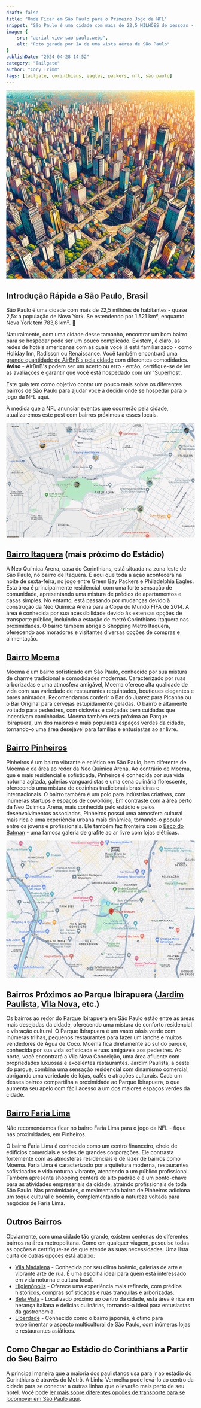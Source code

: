```yaml
---
draft: false
title: "Onde Ficar em São Paulo para o Primeiro Jogo da NFL"
snippet: "São Paulo é uma cidade com mais de 22,5 MILHÕES de pessoas - quase 2,5x o tamanho de Nova York. Use nosso guia para encontrar um ótimo bairro para se hospedar."
image: {
    src: "aerial-view-sao-paulo.webp",
    alt: "Foto gerada por IA de uma vista aérea de São Paulo"
}
publishDate: "2024-04-28 14:52"
category: "Tailgate"
author: "Cory Trimm"
tags: [tailgate, corinthians, eagles, packers, nfl, são paulo]
---
```


![Foto aérea de São Paulo gerada por IA](../../../assets/aerial-view-sao-paulo.webp)

## Introdução Rápida a São Paulo, Brasil
São Paulo é uma cidade com mais de 22,5 milhões de habitantes - quase 2,5x a população de Nova York. Se estendendo por 1.521 km², enquanto Nova York tem 783,8 km². 🤯

Naturalmente, com uma cidade desse tamanho, encontrar um bom bairro para se hospedar pode ser um pouco complicado. Existem, é claro, as redes de hotéis americanas com as quais você já está familiarizado - como Holiday Inn, Radisson ou Renaissance. Você também encontrará uma [grande quantidade de AirBnB's pela cidade](https://www.airbnb.com/s/Sao-Paulo--Brazil/homes?tab_id=home_tab&refinement_paths%5B%5D=%2Fhomes&flexible_trip_lengths%5B%5D=one_week&monthly_start_date=2024-06-01&monthly_length=3&monthly_end_date=2024-08-01&price_filter_input_type=0&channel=EXPLORE&query=Sao%20Paulo%2C%20Brazil&place_id=ChIJ0WGkg4FEzpQRrlsz_whLqZs&date_picker_type=calendar&source=structured_search_input_header&search_type=filter_change&price_filter_num_nights=5&ne_lat=-23.510494766766186&ne_lng=-46.595548967164746&sw_lat=-23.63166153051278&sw_lng=-46.69877349702497&zoom=12.79479972455441&zoom_level=12&search_by_map=true&checkin=2024-09-05&checkout=2024-09-08) com diferentes comodidades. **Aviso** - AirBnB's podem ser um acerto ou erro - então, certifique-se de ler as avaliações e garantir que você está hospedado com um '[Superhost](https://www.airbnb.com/help/article/828)'.

Este guia tem como objetivo contar um pouco mais sobre os diferentes bairros de São Paulo para ajudar você a decidir onde se hospedar para o jogo da NFL aqui.

À medida que a NFL anunciar eventos que ocorrerão pela cidade, atualizaremos este post com bairros próximos a esses locais.

![captura de tela da vista do mapa de Itaquera](../../../assets/itaquera-map-view.png)
## [Bairro Itaquera](https://www.google.com/maps/place/Itaquera,+S%C3%A3o+Paulo+-+State+of+S%C3%A3o+Paulo,+Brazil/@-23.5339784,-46.4716919,13.93z/data=!4m6!3m5!1s0x94ce66b99a42eac7:0x8ed06d80800b0a3c!8m2!3d-23.5374198!4d-46.4536983!16s%2Fm%2F0fq2p7t?entry=ttu) (mais próximo do Estádio)
A Neo Química Arena, casa do Corinthians, está situada na zona leste de São Paulo, no bairro de Itaquera. É aqui que toda a ação acontecerá na noite de sexta-feira, no jogo entre Green Bay Packers e Philadelphia Eagles. Esta área é principalmente residencial, com uma forte sensação de comunidade, apresentando uma mistura de prédios de apartamentos e casas simples. No entanto, está passando por mudanças devido à construção da Neo Química Arena para a Copa do Mundo FIFA de 2014. A área é conhecida por sua acessibilidade devido às extensas opções de transporte público, incluindo a estação de metrô Corinthians-Itaquera nas proximidades. O bairro também abriga o Shopping Metrô Itaquera, oferecendo aos moradores e visitantes diversas opções de compras e alimentação.

## [Bairro Moema](https://www.google.com/maps/place/Moema,+S%C3%A3o+Paulo+-+State+of+S%C3%A3o+Paulo,+Brazil/@-23.6020717,-46.6768876,17z/data=!3m1!4b1!4m6!3m5!1s0x94ce59f8e9ffac95:0xd02a34bc9438ea3b!8m2!3d-23.6020214!4d-46.6721032!16s%2Fg%2F122tz_58?entry=ttu)
Moema é um bairro sofisticado em São Paulo, conhecido por sua mistura de charme tradicional e comodidades modernas. Caracterizado por ruas arborizadas e uma atmosfera amigável, Moema oferece alta qualidade de vida com sua variedade de restaurantes requintados, boutiques elegantes e bares animados. Recomendamos conferir o Bar do Juarez para Picanha ou o Bar Original para cervejas estupidamente geladas. O bairro é altamente voltado para pedestres, com ciclovias e calçadas bem cuidadas que incentivam caminhadas. Moema também está próxima ao Parque Ibirapuera, um dos maiores e mais populares espaços verdes da cidade, tornando-o uma área desejável para famílias e entusiastas ao ar livre.

## [Bairro Pinheiros](https://www.google.com/maps/place/Pinheiros,+S%C3%A3o+Paulo+-+State+of+S%C3%A3o+Paulo,+Brazil/@-23.5620058,-46.6987426,15z/data=!3m1!4b1!4m6!3m5!1s0x94ce5798cb16268f:0xa94014a3e39a3708!8m2!3d-23.5635787!4d-46.6916068!16s%2Fg%2F155ryzty?entry=ttu)
Pinheiros é um bairro vibrante e eclético em São Paulo, bem diferente de Moema e da área ao redor da Neo Química Arena. Ao contrário de Moema, que é mais residencial e sofisticada, Pinheiros é conhecida por sua vida noturna agitada, galerias vanguardistas e uma cena culinária florescente, oferecendo uma mistura de cozinhas tradicionais brasileiras e internacionais. O bairro também é um polo para indústrias criativas, com inúmeras startups e espaços de coworking. Em contraste com a área perto da Neo Química Arena, mais conhecida pelo estádio e pelos desenvolvimentos associados, Pinheiros possui uma atmosfera cultural mais rica e uma experiência urbana mais dinâmica, tornando-o popular entre os jovens e profissionais. Ele também faz fronteira com o [Beco do Batman](https://www.google.com/maps/place/Beco+do+Batman/@-23.5566009,-46.6891539,17z/data=!3m1!4b1!4m6!3m5!1s0x94ce575858b6a5b9:0xc5b1a9636043ff22!8m2!3d-23.5566009!4d-46.686579!16s%2Fg%2F11b6pwftrw?entry=ttu) - uma famosa galeria de grafite ao ar livre com lojas elétricas.

![captura de tela dos bairros próximos ao Parque Ibirapuera](../../../assets/ibirapuera-map-view.png)
## Bairros Próximos ao Parque Ibirapuera ([Jardim Paulista](https://www.google.com/maps/place/Jardim+Paulista,+S%C3%A3o+Paulo+-+State+of+S%C3%A3o+Paulo,+Brazil/@-23.5339784,-46.4716919,13.93z/data=!4m6!3m5!1s0x94ce59c2db1faacb:0x186ce70be3f34d44!8m2!3d-23.5739787!4d-46.6606906!16s%2Fg%2F120r00xg?entry=ttu), [Vila Nova](https://www.google.com/maps/place/Vila+Nova+Concei%C3%A7%C3%A3o,+S%C3%A3o+Paulo+-+State+of+S%C3%A3o+Paulo,+Brazil/@-23.5742553,-46.6704143,15z/data=!4m6!3m5!1s0x94ce57575900735f:0xdfe8f65daf38be97!8m2!3d-23.5917828!4d-46.6727333!16s%2Fg%2F121pqdsq?entry=ttu), etc.)
Os bairros ao redor do Parque Ibirapuera em São Paulo estão entre as áreas mais desejadas da cidade, oferecendo uma mistura de conforto residencial e vibração cultural. O Parque Ibirapuera é um vasto oásis verde com inúmeras trilhas, pequenos restaurantes para fazer um lanche e muitos vendedores de Água de Coco. Moema fica diretamente ao sul do parque, conhecida por sua vida sofisticada e ruas amigáveis aos pedestres. Ao norte, você encontrará a Vila Nova Conceição, uma área afluente com propriedades luxuosas e excelentes restaurantes. Jardim Paulista, a oeste do parque, combina uma sensação residencial com dinamismo comercial, abrigando uma variedade de lojas, cafés e atrações culturais. Cada um desses bairros compartilha a proximidade ao Parque Ibirapuera, o que aumenta seu apelo com fácil acesso a um dos maiores espaços verdes da cidade.

## [Bairro Faria Lima](https://www.google.com/maps/place/Av.+Brig.+Faria+Lima,+S%C3%A3o+Paulo+-+SP,+Brazil/@-23.5787618,-46.6897521,15.83z/data=!4m6!3m5!1s0x94ce576d1b6136f3:0xd07acf864bcd7990!8m2!3d-23.5775252!4d-46.6868419!16s%2Fm%2F026wnsp?entry=ttu)
Não recomendamos ficar no bairro Faria Lima para o jogo da NFL - fique nas proximidades, em Pinheiros.

O bairro Faria Lima é conhecido como um centro financeiro, cheio de edifícios comerciais e sedes de grandes corporações. Ele contrasta fortemente com as atmosferas residenciais e de lazer de bairros como Moema. Faria Lima é caracterizado por arquitetura moderna, restaurantes sofisticados e vida noturna vibrante, atendendo a um público profissional. Também apresenta shopping centers de alto padrão e é um ponto-chave para as atividades empresariais da cidade, atraindo profissionais de toda São Paulo. Nas proximidades, o movimentado bairro de Pinheiros adiciona um toque cultural e boêmio, complementando a natureza voltada para negócios de Faria Lima.

## Outros Bairros
Obviamente, com uma cidade tão grande, existem centenas de diferentes bairros na área metropolitana. Como em qualquer viagem, pesquise todas as opções e certifique-se de que atende às suas necessidades. Uma lista curta de outras opções está abaixo:

- [Vila Madalena](https://www.google.com/maps/place/Vila+Madalena,+S%C3%A3o+Paulo+-+State+of+S%C3%A3o+Paulo,+Brazil/@-23.5787618,-46.6897521,15.83z/data=!4m2!3m1!1s0x94ce57be69847fa9:0xd423d197dd9d1e01?entry=ttu) - Conhecida por seu clima boêmio, galerias de arte e vibrante arte de rua. É uma escolha ideal para quem está interessado em vida noturna e cultura local.
- [Higienópolis](https://www.google.com/maps/place/Higien%C3%B3polis,+S%C3%A3o+Paulo+-+State+of+S%C3%A3o+Paulo,+Brazil/@-23.548177,-46.6630061,16z/data=!3m1!4b1!4m6!3m5!1s0x94ce583bf6fab555:0xf467850dd14cd5dd!8m2!3d-23.5457512!4d-46.6599426!16s%2Fg%2F120k19hl?entry=ttu) - Oferece uma experiência mais refinada, com prédios históricos, compras sofisticadas e ruas tranquilas e arborizadas.
- [Bela Vista](https://www.google.com/maps/place/Bela+Vista,+S%C3%A3o+Paulo+-+State+of+S%C3%A3o+Paulo,+Brazil/@-23.5620283,-46.6571093,15z/data=!3m1!4b1!4m6!3m5!1s0x94ce59b756463d61:0x9f3d1e6f7f40964!8m2!3d-23.5554048!4d-46.6456426!16s%2Fg%2F1224122h?entry=ttu) - Localizado próximo ao centro da cidade, esta área é rica em herança italiana e delícias culinárias, tornando-a ideal para entusiastas da gastronomia.
- [Liberdade](https://www.google.com/maps/place/Liberdade,+S%C3%A3o+Paulo+-+State+of+S%C3%A3o+Paulo,+Brazil/@-23.5620283,-46.6571093,15z/data=!4m6!3m5!1s0x94ce59a00cc9896b:0x4d7fa8becba4e40d!8m2!3d-23.5599169!4d-46.6312586!16s%2Fg%2F1233lxsm?entry=ttu) - Conhecido como o bairro japonês, é ótimo para experimentar o aspecto multicultural de São Paulo, com inúmeras lojas e restaurantes asiáticos.

## Como Chegar ao Estádio do Corinthians a Partir do Seu Bairro
A principal maneira que a maioria dos paulistanos usa para ir ao estádio do Corinthians é através do Metrô. A Linha Vermelha pode levá-lo ao centro da cidade para se conectar a outras linhas que o levarão mais perto de seu hotel. Você pode [ler mais sobre diferentes opções de transporte para se locomover em São Paulo aqui](/pt-BR/blog/how-to-get-around-sao-paulo/).
